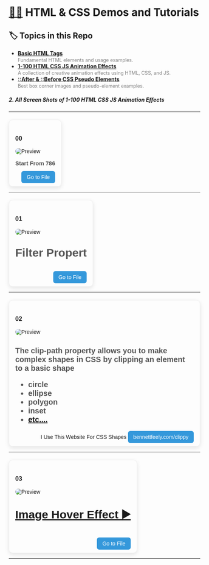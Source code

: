 # <a href="https://github.com/dm-thedeveloper/html-css" > 🚶‍➡️</a> HTML & CSS Demos and Tutorials

## 🏷️ Topics in this Repo

<ul>
    <li>
        <a href="https://github.com/dm-thedeveloper/html-css/tree/main/Basic%20HTML%20Tags" target="_blank">
            <strong>Basic HTML Tags</strong>
        </a>
        <br>
        <span style="color:gray;font-size:90%;">Fundamental HTML elements and usage examples.</span>
    </li>
    <li>
        <a href="https://github.com/dm-thedeveloper/html-css/tree/main/1-100%20HTML%20CSS%20JS%20Animation%20effects" target="_blank">
            <strong>1-100 HTML CSS JS Animation Effects</strong>
        </a>
        <br>
        <span style="color:gray;font-size:90%;">A collection of creative animation effects using HTML, CSS, and JS.</span>
    </li>
    <li>
        <a href="https://github.com/dm-thedeveloper/html-css/tree/main/After%20And%20Before" target="_blank">
            <strong>::After &amp; ::Before CSS Pseudo Elements</strong>
        </a>
        <br>
        <span style="color:gray;font-size:90%;">Best box corner images and pseudo-element examples.</span>
    </li>
</ul>

<h5>2. All Screen Shots of 1-100 HTML CSS JS Animation Effects</h5>



<hr>


<div style="position: relative; box-shadow: 0 4px 12px rgba(0,0,0,0.1); padding: 16px; border-radius: 10px; width: fit-content; font-family: sans-serif; border: 1px solid #eee; margin-top: 20px;">
<h3>00</h3>

  <!-- Image -->
  <img src="https://res.cloudinary.com/dwvr054ck/image/upload/v1747745107/Screenshot_129_xmmmvx.png" alt="Preview" style="max-width: 100%; border-radius: 8px; display: block;">

  <!-- Caption -->
  <h4 style="margin-top: 10px; color: #555; font-size: 15px;">

Start From 786
  </h4>

  <!-- Button -->
  <div style="margin-top: 12px; text-align: right;">
    <a href="https://github.com/dm-thedeveloper/html-css/blob/main/1-100%20HTML%20CSS%20JS%20Animation%20effects/00-786.html" style="background-color: #3498db; color: white; padding: 8px 14px; text-decoration: none; border-radius: 6px;">
      Go to File
    </a>
  </div>
</div>
<hr>

<div
  style="
    position: relative;
    box-shadow: 0 4px 12px rgba(0, 0, 0, 0.1);
    padding: 16px;
    border-radius: 10px;
    width: fit-content;
    font-family: sans-serif;
    border: 1px solid #eee;
    margin-top: 20px;
  "
>
  <h3>01</h3>

  <!-- Image -->
  <img
    src="https://res.cloudinary.com/dwvr054ck/image/upload/v1747746482/Screenshot_130_lkqezu.png"
    alt="Preview"
    style="max-width: 100%; border-radius: 8px; display: block"
  />

  <!-- Caption -->
  <h4 style="margin-top: 30px; color: #555; font-size: 15px; font-size: 30px">
    Filter Propert
  </h4>

  <!-- Button -->
  <div style="margin-top: 12px; text-align: right">
    <a
      href="https://github.com/dm-thedeveloper/html-css/blob/main/1-100%20HTML%20CSS%20JS%20Animation%20effects/00-786.html"
      style="
        background-color: #3498db;
        color: white;
        padding: 8px 14px;
        text-decoration: none;
        border-radius: 6px;
      "
    >
      Go to File
    </a>
  </div>
</div>

<hr>


<div
  style="
    position: relative;
    box-shadow: 0 4px 12px rgba(0, 0, 0, 0.1);
    padding: 16px;
    border-radius: 10px;
    width: fit-content;
    font-family: sans-serif;
    border: 1px solid #eee;
    margin-top: 20px;
  "
>
  <h3>02</h3>

  <!-- Image -->
  <img
    src="https://res.cloudinary.com/dwvr054ck/image/upload/v1747746967/Screenshot_131_lpgjrr.png"
    alt="Preview"
    style="max-width: 100%; border-radius: 8px; display: block"
  />

  <!-- Caption -->
  <h4 style="margin-top: 30px; color: #555; font-size: 15px; font-size: 20px">
    The clip-path property allows you to make complex shapes in CSS by clipping an element to a basic shape 
    <ul>
        <li>circle</li>
        <li>ellipse</li>
        <li>polygon</li>
        <li>inset</li>
        <li><a target="_blank" href="https://bennettfeely.com/clippy/">etc....</a></li>
    </ul>
    
  </h4 >


  <!-- Button -->
  <div style="margin-top: 12px; text-align: right">
    I Use This Website For CSS Shapes
    <a
    target="_blank"
      href="https://bennettfeely.com/clippy/"
      style="
        background-color: #3498db;
        color: white;
        padding: 8px 14px;
        text-decoration: none;
        border-radius: 6px;
      "
    >
    bennettfeely.com/clippy
 </a>
  </div>
</div>

<hr>


<div
  style="
    position: relative;
    box-shadow: 0 4px 12px rgba(0, 0, 0, 0.1);
    padding: 16px;
    border-radius: 10px;
    width: fit-content;
    font-family: sans-serif;
    border: 1px solid #eee;
    margin-top: 20px;
  "
>
  <h3>03</h3>

  <!-- Video -->
  <img
    src="https://res.cloudinary.com/dwvr054ck/image/upload/v1747748885/Screenshot_132_nyznjs.png"
    alt="Preview"
    style="max-width: 100%; border-radius: 8px; display: block"
  />
  
  <!-- Caption -->
  <h4 style="margin-top: 30px; color: #555; font-size: 30px">
   <a href="https://res.cloudinary.com/dwvr054ck/image/upload/v1747748505/Document-GoogleChrome2025-05-2018-25-18-ezgif.com-video-to-gif-converter_bdm0lp.gif" >
    Image Hover Effect 
   ▶️</a>
  </h4>

  <!-- Button -->
  <div style="margin-top: 12px; text-align: right">
    <a
      href="https://github.com/dm-thedeveloper/html-css/blob/main/1-100%20HTML%20CSS%20JS%20Animation%20effects/00-786.html"
      style="
        background-color: #3498db;
        color: white;
        padding: 8px 14px;
        text-decoration: none;
        border-radius: 6px;
      "
    >
      Go to File
    </a>
  </div>
</div>



<hr>











